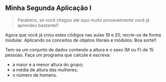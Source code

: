 ## Minha Segunda Aplicação I

> Parabéns, se você chegou até aqui muito provavelmente você já aprendeu bastante!!

Agora que você já criou estes códigos nas aulas 19 e 20, recrie-os de forma modular. 
Aplicando os conceitos de objetos literais e módulos. Boa sorte!!

Tem-se um conjunto de dados contendo a altura e o sexo (M ou F) de 15 pessoas. Faça um programa que calcule e escreva:	
* a maior e a menor altura do grupo;
* a média de altura das mulheres;
* o número de homens.
